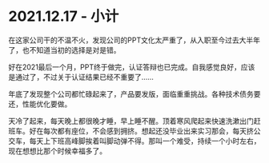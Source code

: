 # 2021.12.17 - 小计

在这家公司干的不温不火，发现公司的PPT文化太严重了，从入职至今过去大半年了，也不知道当初的选择是对是错。

好在2021最后一个月，PPT终于做完，认证答辩也已完成。自我感觉良好，应该是通过了，不过关于认证结果已经不重要了……

年底了发现整个公司都忙碌起来了，产品要发版，面临重重挑战。各种技术债务要还，性能优化要做。

天冷了起来，每天晚上都很晚才睡，早上睡不醒。顶着寒风爬起来快速洗漱出门赶班车。好在每次都有座位，不会感到拥挤。想起还没毕业出来实习那会，每天挤公交车，每天上下班高峰脚挨着叫脚动弹不得。那叫一个难受，持续一个小时左右，现在想想比那个时候幸福多了。
